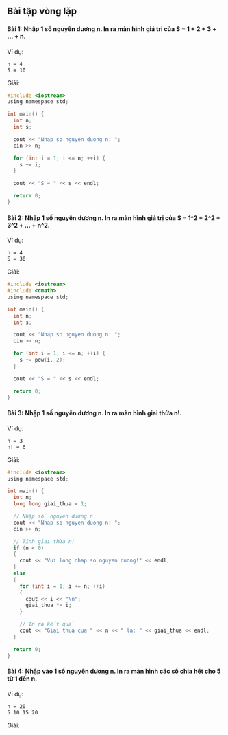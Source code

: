 ## Bài tập vòng lặp

#### Bài 1: Nhập 1 số nguyên dương n. In ra màn hình giá trị của **S = 1 + 2 + 3 + ... + n**.

Ví dụ:
```
n = 4
S = 10
```
Giải:
```c
#include <iostream>
using namespace std;

int main() {
  int n;
  int s;

  cout << "Nhap so nguyen duong n: ";
  cin >> n;

  for (int i = 1; i <= n; ++i) {
    s += i;
  }

  cout << "S = " << s << endl;

  return 0;
}
```

#### Bài 2: Nhập 1 số nguyên dương n. In ra màn hình giá trị của **S = 1^2 + 2^2 + 3^2 + ... + n^2**.

Ví dụ:
```
n = 4
S = 30
```
Giải:
```c
#include <iostream>
#include <cmath>
using namespace std;

int main() {
  int n;
  int s;

  cout << "Nhap so nguyen duong n: ";
  cin >> n;

  for (int i = 1; i <= n; ++i) {
    s += pow(i, 2);
  }

  cout << "S = " << s << endl;

  return 0;
}
```

#### Bài 3: Nhập 1 số nguyên dương n. In ra màn hình giai thừa **n!**.

Ví dụ:
```
n = 3
n! = 6
```
Giải:
```c
#include <iostream>
using namespace std;

int main() {
  int n;
  long long giai_thua = 1;

  // Nhập số nguyên dương n
  cout << "Nhap so nguyen duong n: ";
  cin >> n;

  // Tính giai thừa n!
  if (n < 0)
  {
    cout << "Vui long nhap so nguyen duong!" << endl;
  }
  else
  {
    for (int i = 1; i <= n; ++i)
    {
      cout << i << "\n";
      giai_thua *= i;
    }

    // In ra kết quả
    cout << "Giai thua cua " << n << " la: " << giai_thua << endl;
  }

  return 0;
}
```

#### Bài 4: Nhập vào 1 số nguyên dương n. In ra màn hình các số chia hết cho 5 từ **1** đến **n**.

Ví dụ:
```
n = 20
5 10 15 20
```
Giải:
```c
```
